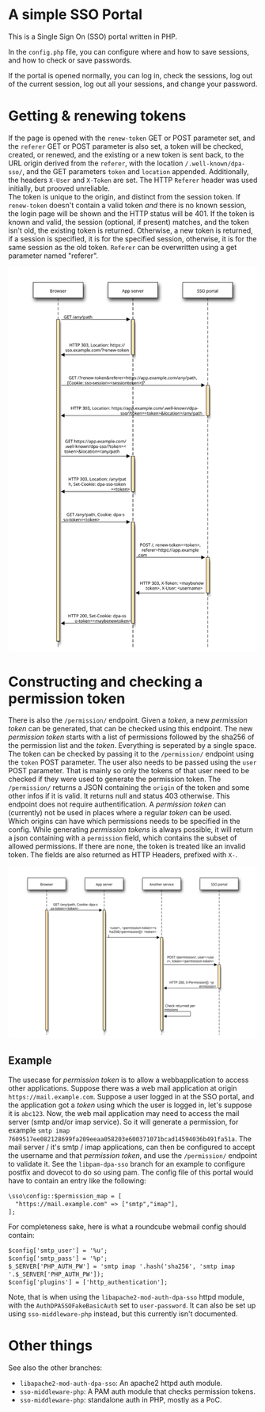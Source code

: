 # A simple SSO Portal

This is a Single Sign On (SSO) portal written in PHP.

In the `config.php` file, you can configure where and how to save sessions, and how to check or save passwords.

If the portal is opened normally, you can log in, check the sessions, log out of the current session, log out all your sessions,
and change your password.

# Getting & renewing tokens

If the page is opened with the `renew-token` GET or POST parameter set, and the `referer` GET or POST parameter is also set, a token will be checked,
created, or renewed, and the existing or a new token is sent back, to the URL origin derived from the `referer`, with the location `/.well-known/dpa-sso/`,
and the GET parameters `token` and `location` appended. Additionally, the headers `X-User` and `X-Token` are set. The HTTP `Referer` header
was used initially, but prooved unreliable.  
The token is unique to the origin, and distinct from the session token. If `renew-token` doesn't contain a valid token *and* there is no known
session, the login page will be shown and the HTTP status will be 401. If the token is known and valid, the session (optional, if present)
matches, and the token isn't old, the existing token is returned. Otherwise, a new token is returned, if a session is specified, it is for the
specified session, otherwise, it is for the same session as the old token. `Referer` can be overwritten using a get parameter named "referer".

![](token.svg)

# Constructing and checking a permission token

There is also the `/permission/` endpoint. Given a *token*, a new *permission token* can be generated, that can be checked using this endpoint.
The new *permission token* starts with a list of permissions followed by the sha256 of the permission list and the *token*. Everything is seperated by a single space.
The token can be checked by passing it to the `/permission/` endpoint using the `token` POST parameter. The user also needs to be passed using the `user` POST parameter.
That is mainly so only the tokens of that user need to be checked if they were used to generate the permission token. The `/permission/` returns a JSON
containing the `origin` of the token and some other infos if it is valid. It returns null and status 403 otherwise. This endpoint does not require authentification.
A *permission token* can (currently) not be used in places where a regular *token* can be used.  
Which origins can have which permissions needs to be specified in the config. While generating *permission tokens* is always possible, it will return a json
containing with a `permission` field, which contains the subset of allowed permissions. If there are none, the token is treated like an invalid token.
The fields are also returned as HTTP Headers, prefixed with `X-`.

![](permission-token.svg)

## Example

The usecase for *permission token* is to allow a webbapplication to access other applications. Suppose there was a web mail application at origin `https://mail.example.com`.
Suppose a user logged in at the SSO portal, and the application got a *token* using which the user is logged in, let's suppose it is `abc123`.
Now, the web mail application may need to access the mail server (smtp and/or imap service). So it will generate a permission, for example `smtp imap 7609517ee082128699fa209eeaa058203e600371071bcad14594036b491fa51a`.
The mail server / it's smtp / imap applications, can then be configured to accept the username and that *permission token*, and use the `/permission/` endpoint to validate it.
See the `libpam-dpa-sso` branch for an example to configure postfix and dovecot to do so using pam. The config file of this portal would have to contain an entry like the following:
```
\sso\config::$permission_map = [
  "https://mail.example.com" => ["smtp","imap"],
];
```
For completeness sake, here is what a roundcube webmail config should contain:
```
$config['smtp_user'] = '%u';
$config['smtp_pass'] = '%p';
$_SERVER['PHP_AUTH_PW'] = 'smtp imap '.hash('sha256', 'smtp imap '.$_SERVER['PHP_AUTH_PW']);
$config['plugins'] = ['http_authentication'];
```
Note, that is when using the `libapache2-mod-auth-dpa-sso` httpd module, with the `AuthDPASSOFakeBasicAuth` set to `user-password`.
It can also be set up using `sso-middleware-php` instead, but this currently isn't documented.

# Other things

See also the other branches:
* `libapache2-mod-auth-dpa-sso`: An apache2 httpd auth module.
* `sso-middleware-php`: A PAM auth module that checks permission tokens.
* `sso-middleware-php`: standalone auth in PHP, mostly as a PoC.
